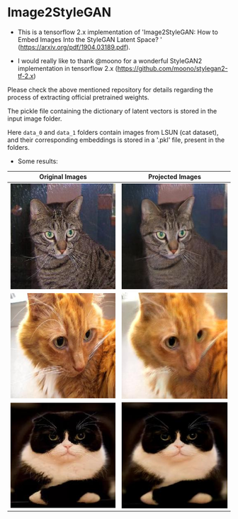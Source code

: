 # Image2StyleGAN
* This is a tensorflow 2.x implementation of 'Image2StyleGAN: How to Embed Images Into the StyleGAN Latent Space?
' (https://arxiv.org/pdf/1904.03189.pdf).

* I would really like to thank @moono for a wonderful StyleGAN2
implementation in tensorflow 2.x (https://github.com/moono/stylegan2-tf-2.x)

Please check the above mentioned repository for details regarding the process
of extracting official pretrained weights.

The pickle file containing the dictionary of  latent vectors is stored in the input image folder.

Here `data_0` and `data_1`  folders contain images from LSUN (cat dataset), and their corresponding embeddings is stored
in a '.pkl' file, present in the folders.

* Some results:


| Original Images| Projected Images|
| :---: | :---: |
| ![cat.1.jpg]| ![proj_cat.1.jpg]|
| ![cat.12523.jpg]| ![proj_cat.12523.jpg]|
| ![cat.12592.jpg]| ![proj_cat.12592.jpg]|



[cat.1.jpg]: Image2style_gen/real_cat.1.jpg
[cat.12523.jpg]: Image2style_gen/real_cat.12594.jpg
[cat.12592.jpg]: Image2style_gen/real_cat.12592.jpg
[proj_cat.1.jpg]: Image2style_gen/step_6000_cat.1.jpg
[proj_cat.12523.jpg]: Image2style_gen/step_6000_cat.12594.jpg
[proj_cat.12592.jpg]: Image2style_gen/step_6000_cat.12592.jpg